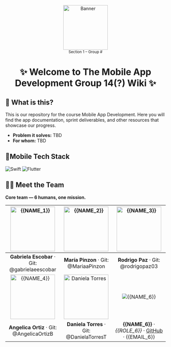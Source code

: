 <!-- TITLE + HERO -->
<p align="center">
  <img src="https://github.com/user-attachments/assets/0565d8ce-d697-4191-a8bb-04fd4a7ca875" alt="Banner" width="140" />
  <br>
  <sub>Section 1 – Group #</sub>
</p>


<h1 align="center">✨ Welcome to The Mobile App Development Group 14(?) Wiki ✨</h1>


## 🧩 What is this?
This is our repository for the course Mobile App Development. Here you will find the app documentation, sprint deliverables, and other resources that showcase our progress. 
- **Problem it solves:** TBD
- **For whom:** TBD 
  

## 🧰Mobile Tech Stack
<p>
  <!-- Reemplaza iconos por los de tu stack -->
  <img alt="Swift" src="https://img.shields.io/badge/Swift-FA7343?logo=swift&logoColor=white" />
  <img alt="Flutter" src="https://img.shields.io/badge/Flutter-02569B?logo=flutter&logoColor=white" />

</p>


## 🧑‍🚀 Meet the Team

**Core team — 6 humans, one mission.**



| <img src="https://github.com/user-attachments/assets/51f0b43d-d745-4f37-83de-5077dedbf94f" alt="{{NAME_1}}" width="140" height="140" style="object-fit:cover;" /> | <img src="https://github.com/user-attachments/assets/62667e04-4c70-4a0e-8089-81aef785ea4a" alt="{{NAME_2}}" width="140" height="140" style="object-fit:cover;" /> | <img src="https://github.com/user-attachments/assets/baeaf06c-5259-494f-9425-4cae5d692b3f" alt="{{NAME_3}}" width="140" height="140" style="object-fit:cover;" /> |
|:--:|:--:|:--:|
| **Gabriela Escobar** · Git: @gabrielaeescobar | **María Pinzon** · Git: @MariaaPinzon | **Rodrigo Paz** · Git: @rodrigopaz03 |
| <img src="https://github.com/user-attachments/assets/a789ce67-f0f4-4ab0-a5bc-ce9c0cafe142" alt="{{NAME_4}}" width="140" height="140" style="object-fit:cover;" /> | <img src="https://github.com/user-attachments/assets/bf54c2e7-38cf-4339-aa99-e396d4ba849e" alt="Daniela Torres" width="140" height="140" style="object-fit:cover;" />| ![{{NAME_6}}](https://placehold.co/140x140?text={{NAME_6}}) |
| **Angelica Ortiz**  · Git: @AngelicaOrtizB | **Daniela Torres**  · Git: @DanielaTorresT | **{{NAME_6}}** · _{{ROLE_6}}_ · [GitHub]({{GITHUB_6}}) · {{EMAIL_6}} |




